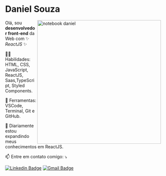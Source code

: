 # Daniel Souza

<img src="https://raw.githubusercontent.com/MicaelliMedeiros/micaellimedeiros/master/image/computer-illustration.png" min-width="400px" max-width="400px" width="400px" align="right" alt="notebook daniel">

Olá, sou **desenvolvedor front-end** da Web com ✨ _ReactJS_ ✨

👨‍💻 Habilidades: HTML, CSS, JavaScript, ReactJS, Saas,TypeScript, Styled Components.

🚀 Ferramentas: VSCode, Terminal, Git e GitHub.

🌱 Diariamente estou expandindo meus conhecimentos em ReactJS.

📫 Entre em contato comigo: ⤵️

<!--
[![Twitter Badge](https://img.shields.io/badge/-@dieegosf-6633cc?style=flat-square&labelColor=6633cc&logo=twitter&logoColor=white&link=https://twitter.com/dieegosf)](https://twitter.com/dieegosf) 
-->

[![Linkedin Badge](https://img.shields.io/badge/-Daniel%20Souza-6633cc?style=flat-square&logo=Linkedin&logoColor=white&link=https://www.linkedin.com/in/danielsouzadev/)](https://www.linkedin.com/in/danielsouzadev/) 
[![Gmail Badge](https://img.shields.io/badge/-danielsouza51764@gmail.com-6633cc?style=flat-square&logo=Gmail&logoColor=white&link=mailto:danielsouza51764@gmail.com)](mailto:danielsouza51764@gmail.com)

<!--
### Hi there 👋


**DanielSouz4/DanielSouz4** is a ✨ _special_ ✨ repository because its `README.md` (this file) appears on your GitHub profile.

Here are some ideas to get you started:

- 🔭 I’m currently working on ...
- 🌱 I’m currently learning ...
- 👯 I’m looking to collaborate on ...
- 🤔 I’m looking for help with ...
- 💬 Ask me about ...
- 📫 How to reach me: ...
- 😄 Pronouns: ...
- ⚡ Fun fact: ...
-->
